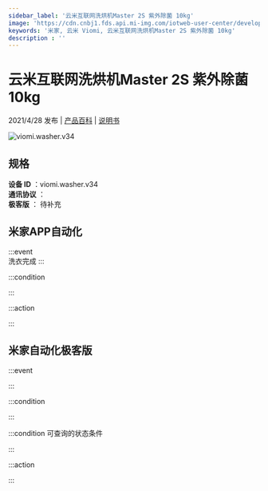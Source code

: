 ```yaml
---
sidebar_label: '云米互联网洗烘机Master 2S 紫外除菌 10kg'
image: 'https://cdn.cnbj1.fds.api.mi-img.com/iotweb-user-center/developer_1679047840817Zjz3Gpm5.png?GalaxyAccessKeyId=AKVGLQWBOVIRQ3XLEW&Expires=9223372036854775807&Signature=64JHrviZmm8czOZ1IIgwNtE0e0s='
keywords: '米家, 云米 Viomi, 云米互联网洗烘机Master 2S 紫外除菌 10kg'
description : ''
---
```

# 云米互联网洗烘机Master 2S 紫外除菌 10kg

2021/4/28 发布 | [产品百科](https://home.mi.com/webapp/content/baike/product/index.html?model=viomi.washer.v34/) | [说明书](https://home.mi.com/views/introduction.html?model=viomi.washer.v34&region=cn)

![viomi.washer.v34](https://cdn.cnbj1.fds.api.mi-img.com/iotweb-user-center/developer_1679047840817Zjz3Gpm5.png?GalaxyAccessKeyId=AKVGLQWBOVIRQ3XLEW&Expires=9223372036854775807&Signature=64JHrviZmm8czOZ1IIgwNtE0e0s=)

## 规格  
> 
**设备 ID** ：viomi.washer.v34  
**通讯协议** ：  
**极客版**  ： 待补充 


## 米家APP自动化  

:::event  
洗衣完成
:::

:::condition  

:::

:::action   

:::

## 米家自动化极客版  

:::event  

:::

:::condition  

:::

:::condition 可查询的状态条件  

:::

:::action  

:::

        
